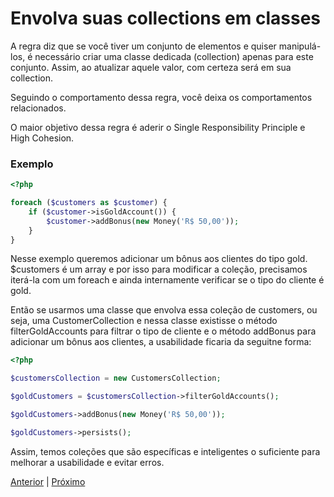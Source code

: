 # Envolva suas collections em classes

A regra diz que se você tiver um conjunto de elementos e quiser manipulá-los, é necessário criar uma classe dedicada (collection) apenas para este conjunto. Assim, ao atualizar aquele valor, com certeza será em sua collection.

Seguindo o comportamento dessa regra, você deixa os comportamentos relacionados.

O maior objetivo dessa regra é aderir o Single Responsibility Principle e High Cohesion.

### Exemplo

```php
<?php

foreach ($customers as $customer) {
    if ($customer->isGoldAccount()) {
        $customer->addBonus(new Money('R$ 50,00'));
    }
}
```

Nesse exemplo queremos adicionar um bônus aos clientes do tipo gold. $customers é um array e por isso para modificar a coleção, precisamos iterá-la com um foreach e ainda internamente verificar se o tipo do cliente é gold.

Então se usarmos uma classe que envolva essa coleção de customers, ou seja, uma CustomerCollection e nessa classe existisse o método filterGoldAccounts para filtrar o tipo de cliente e o método addBonus para adicionar um bônus aos clientes, a usabilidade ficaria da seguitne forma:

```php
<?php

$customersCollection = new CustomersCollection;

$goldCustomers = $customersCollection->filterGoldAccounts();

$goldCustomers->addBonus(new Money('R$ 50,00'));

$goldCustomers->persists();
```
Assim, temos coleções que são específicas e inteligentes o suficiente para melhorar a usabilidade e evitar erros.

[Anterior](/role-03.md) | [Próximo](/role-05.md)
